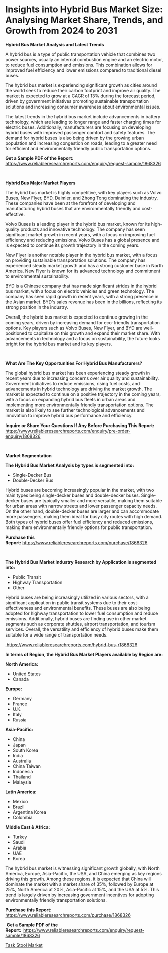 <p><h1>Insights into Hybrid Bus Market Size: Analysing Market Share, Trends, and Growth from 2024 to 2031</h1></p><p><strong>Hybrid Bus Market Analysis and Latest Trends</strong></p>
<p><p>A hybrid bus is a type of public transportation vehicle that combines two power sources, usually an internal combustion engine and an electric motor, to reduce fuel consumption and emissions. This combination allows for improved fuel efficiency and lower emissions compared to traditional diesel buses.</p><p>The hybrid bus market is experiencing significant growth as cities around the world seek to reduce their carbon footprint and improve air quality. The market is expected to grow at a CAGR of 13% during the forecast period, driven by government initiatives promoting sustainable transportation solutions and increasing consumer awareness about environmental issues.</p><p>The latest trends in the hybrid bus market include advancements in battery technology, which are leading to longer range and faster charging times for electric buses. Additionally, manufacturers are focusing on developing hybrid buses with improved passenger comfort and safety features. The demand for hybrid buses is also being driven by the growing urban population and increasing congestion on roads, leading to a greater need for efficient and environmentally friendly public transportation options.</p></p>
<p><strong>Get a Sample PDF of the Report:&nbsp;</strong> <a href="https://www.reliableresearchreports.com/enquiry/request-sample/1868326">https://www.reliableresearchreports.com/enquiry/request-sample/1868326</a></p>
<p>&nbsp;</p>
<p><strong>Hybrid Bus Major Market Players</strong></p>
<p><p>The hybrid bus market is highly competitive, with key players such as Volvo Buses, New Flyer, BYD, Daimler, and Zhong Tong dominating the industry. These companies have been at the forefront of developing and manufacturing hybrid buses that are environmentally friendly and cost-effective.</p><p>Volvo Buses is a leading player in the hybrid bus market, known for its high-quality products and innovative technology. The company has seen significant market growth in recent years, with a focus on improving fuel efficiency and reducing emissions. Volvo Buses has a global presence and is expected to continue its growth trajectory in the coming years.</p><p>New Flyer is another notable player in the hybrid bus market, with a focus on providing sustainable transportation solutions. The company has experienced steady market growth and has a strong customer base in North America. New Flyer is known for its advanced technology and commitment to environmental sustainability.</p><p>BYD is a Chinese company that has made significant strides in the hybrid bus market, with a focus on electric vehicles and green technology. The company has seen rapid growth in recent years, with a strong presence in the Asian market. BYD's sales revenue has been in the billions, reflecting its strong position in the industry.</p><p>Overall, the hybrid bus market is expected to continue growing in the coming years, driven by increasing demand for eco-friendly transportation options. Key players such as Volvo Buses, New Flyer, and BYD are well-positioned to capitalize on this growth and expand their market share. With advancements in technology and a focus on sustainability, the future looks bright for the hybrid bus market and its key players.</p></p>
<p>&nbsp;</p>
<p><strong>What Are The Key Opportunities For Hybrid Bus Manufacturers?</strong></p>
<p><p>The global hybrid bus market has been experiencing steady growth in recent years due to increasing concerns over air quality and sustainability. Government initiatives to reduce emissions, rising fuel costs, and advancements in hybrid technology are driving the market growth. The market is expected to continue on a positive trajectory in the coming years, with a focus on expanding hybrid bus fleets in urban areas and implementing more environmentally friendly transportation options. The market is also likely to see further technological advancements and innovation to improve hybrid bus performance and efficiency.</p></p>
<p><strong>Inquire or Share Your Questions If Any Before Purchasing This Report:</strong> <a href="https://www.reliableresearchreports.com/enquiry/pre-order-enquiry/1868326">https://www.reliableresearchreports.com/enquiry/pre-order-enquiry/1868326</a></p>
<p>&nbsp;</p>
<p><strong>Market Segmentation</strong></p>
<p><strong>The Hybrid Bus Market Analysis by types is segmented into:</strong></p>
<p><ul><li>Single-Decker Bus</li><li>Double-Decker Bus</li></ul></p>
<p><p>Hybrid buses are becoming increasingly popular in the market, with two main types being single-decker buses and double-decker buses. Single-decker buses are typically smaller and more versatile, making them suitable for urban areas with narrow streets and lower passenger capacity needs. On the other hand, double-decker buses are larger and can accommodate more passengers, making them ideal for busy city routes with high demand. Both types of hybrid buses offer fuel efficiency and reduced emissions, making them environmentally friendly options for public transportation.</p></p>
<p><strong>Purchase this Report:&nbsp;</strong><a href="https://www.reliableresearchreports.com/purchase/1868326">https://www.reliableresearchreports.com/purchase/1868326</a></p>
<p>&nbsp;</p>
<p><strong>The Hybrid Bus Market Industry Research by Application is segmented into:</strong></p>
<p><ul><li>Public Transit</li><li>Highway Transportation</li><li>Other</li></ul></p>
<p><p>Hybrid buses are being increasingly utilized in various sectors, with a significant application in public transit systems due to their cost-effectiveness and environmental benefits. These buses are also being adopted for highway transportation to lower fuel consumption and reduce emissions. Additionally, hybrid buses are finding use in other market segments such as corporate shuttles, airport transportation, and tourism services. Overall, the versatility and efficiency of hybrid buses make them suitable for a wide range of transportation needs.</p></p>
<p><a href="https://www.reliableresearchreports.com/hybrid-bus-r1868326">&nbsp;https://www.reliableresearchreports.com/hybrid-bus-r1868326</a></p>
<p><strong>In terms of Region, the Hybrid Bus Market Players available by Region are:</strong></p>
<p>
    <p> <strong> North America: </strong>
        <ul>
            <li>United States</li>
            <li>Canada</li>
        </ul>
        </p> 
    <p> <strong> Europe: </strong>
        <ul>
            <li>Germany</li>
            <li>France</li>
            <li>U.K.</li>
            <li>Italy</li>
            <li>Russia</li>
        </ul>
        </p> 
    <p> <strong> Asia-Pacific: </strong>
        <ul>
            <li>China</li>
            <li>Japan</li>
            <li>South Korea</li>
            <li>India</li>
            <li>Australia</li>
            <li>China Taiwan</li>
            <li>Indonesia</li>
            <li>Thailand</li>
            <li>Malaysia</li>
        </ul>
        </p> 
    <p> <strong> Latin America: </strong>
        <ul>
            <li>Mexico</li>
            <li>Brazil</li>
            <li>Argentina Korea</li>
            <li>Colombia</li>
        </ul>
        </p> 
    <p> <strong> Middle East & Africa: </strong>
        <ul>
            <li>Turkey</li>
            <li>Saudi</li>
            <li>Arabia</li>
            <li>UAE</li>
            <li>Korea</li>
        </ul>
    </p>
    </p>
<p><p>The hybrid bus market is witnessing significant growth globally, with North America, Europe, Asia-Pacific, the USA, and China emerging as key regions driving this growth. Among these regions, it is expected that China will dominate the market with a market share of 35%, followed by Europe at 25%, North America at 20%, Asia-Pacific at 15%, and the USA at 5%. This trend is largely driven by increasing government incentives for adopting environmentally friendly transportation solutions.</p></p>
<p><strong>Purchase this Report: </strong><a href="https://www.reliableresearchreports.com/purchase/1868326">https://www.reliableresearchreports.com/purchase/1868326</a></p>
<p>&nbsp;<strong>Get a Sample PDF of the Report:&nbsp;&nbsp;</strong><a href="https://www.reliableresearchreports.com/enquiry/request-sample/1868326">https://www.reliableresearchreports.com/enquiry/request-sample/1868326</a></p>
<p><strong></strong></p>
<p><p><a href="https://view.publitas.com/reportprime-1/global-task-stool-market-is-projected-to-grow-at-a-cagr-of-3-00-forcasted-for-period-from-2024-to-2031/">Task Stool Market</a></p></p>